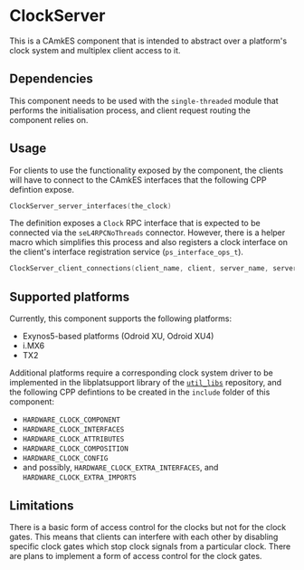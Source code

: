 <!--
     Copyright 2020, Data61
     Commonwealth Scientific and Industrial Research Organisation (CSIRO)
     ABN 41 687 119 230.

     This software may be distributed and modified according to the terms of
     the BSD 2-Clause license. Note that NO WARRANTY is provided.
     See "LICENSE_BSD2.txt" for details.

     @TAG(DATA61_BSD)
-->

# ClockServer

This is a CAmkES component that is intended to abstract over a platform's clock
system and multiplex client access to it.

## Dependencies

This component needs to be used with the `single-threaded` module that performs
the initialisation process, and client request routing the component relies on.

## Usage

For clients to use the functionality exposed by the component, the clients will
have to connect to the CAmkES interfaces that the following CPP defintion
expose.

```c
ClockServer_server_interfaces(the_clock)
```

The definition exposes a `Clock` RPC interface that is expected to be connected
via the `seL4RPCNoThreads` connector. However, there is a helper macro which
simplifies this process and also registers a clock interface on the client's
interface registration service (`ps_interface_ops_t`).

```c
ClockServer_client_connections(client_name, client, server_name, server)
```

## Supported platforms

Currently, this component supports the following platforms:
  - Exynos5-based platforms (Odroid XU, Odroid XU4)
  - i.MX6
  - TX2

Additional platforms require a corresponding clock system driver to be
implemented in the libplatsupport library of the
[`util_libs`](https://github.com/seL4/util_libs) repository, and the following
CPP defintions to be created in the `include` folder of this component:
  - `HARDWARE_CLOCK_COMPONENT`
  - `HARDWARE_CLOCK_INTERFACES`
  - `HARDWARE_CLOCK_ATTRIBUTES`
  - `HARDWARE_CLOCK_COMPOSITION`
  - `HARDWARE_CLOCK_CONFIG`
  - and possibly, `HARDWARE_CLOCK_EXTRA_INTERFACES`, and
    `HARDWARE_CLOCK_EXTRA_IMPORTS`

## Limitations

There is a basic form of access control for the clocks but not for the clock
gates. This means that clients can interfere with each other by disabling specific
clock gates which stop clock signals from a particular clock. There are plans
to implement a form of access control for the clock gates.

